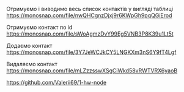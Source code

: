 Отримуємо і виводимо весь список контактів у вигляді таблиці\
https://monosnap.com/file/nwQHCgnzDjxj9r6KWpGh9pqQGiErod

Отримуємо контакт по id\
https://monosnap.com/file/sWoAgmzDvY99Eg5VNB3P8K39u1Lt5t

Додаємо контакт\
https://monosnap.com/file/3Y7JeWCJkCY5LNGKXm3nS6Y9fT4Lgf

Видаляємо контакт\
https://monosnap.com/file/mLZzzsswXSgCiWkd58vRWTVRX6yaoB

<https://github.com/Valerii69/1-hw-node>
